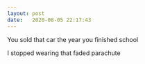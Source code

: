 ```yaml
---
layout: post
date:   2020-08-05 22:17:43
---
```


You sold that car the year you finished school

I stopped wearing that faded parachute